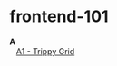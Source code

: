 # frontend-101
  <strong>A</strong><br>
  &nbsp;&nbsp;&nbsp;<a href ="https://nidheeshjain.github.io/frontend-101/A/A1-trippy%20grid.html">A1 - Trippy Grid</a>


  
